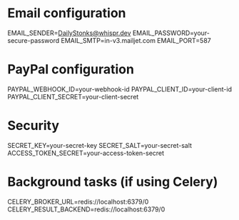 # Email configuration
EMAIL_SENDER=DailyStonks@whispr.dev
EMAIL_PASSWORD=your-secure-password
EMAIL_SMTP=in-v3.mailjet.com
EMAIL_PORT=587

# PayPal configuration
PAYPAL_WEBHOOK_ID=your-webhook-id
PAYPAL_CLIENT_ID=your-client-id
PAYPAL_CLIENT_SECRET=your-client-secret

# Security
SECRET_KEY=your-secret-key
SECRET_SALT=your-secret-salt
ACCESS_TOKEN_SECRET=your-access-token-secret

# Background tasks (if using Celery)
CELERY_BROKER_URL=redis://localhost:6379/0
CELERY_RESULT_BACKEND=redis://localhost:6379/0